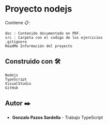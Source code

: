 # Proyecto nodejs

Contiene 📋: 

    doc : Contenido documentado en PDF.
    src : Carpeta con el codigo de los ejercicios
    .gitignore
    ReadMe Información del proyecto

## Construido con 🛠️

    Nodejs
    TypeScript
    VisualStudio
    GitHub

## Autor ✒️

* **Gonzalo Pazos Sardella** - Trabajo TypeScript
